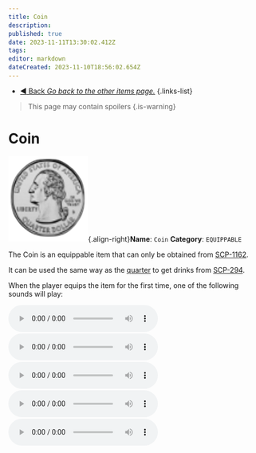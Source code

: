 ```yaml
---
title: Coin
description: 
published: true
date: 2023-11-11T13:30:02.412Z
tags: 
editor: markdown
dateCreated: 2023-11-10T18:56:02.654Z
---
```


- [:arrow_backward: Back *Go back to the other items page.*](/en/game/items/other)
{.links-list}
> This page may contain spoilers
{.is-warning}

# Coin
![coin2.png](/images/items/coin2.png){.align-right}**Name**: `Coin`
**Category**: `EQUIPPABLE`

The Coin is an equippable item that can only be obtained from [SCP-1162](/en/game/scps/1162).

It can be used the same way as the [quarter](/en/game/items/quarter) to get drinks from [SCP-294](/en/game/scps/294).

When the player equips the item for the first time, one of the following sounds will play:

<audio controls src="/audios/items/nostalgiacancer1.ogg"></audio>
<audio controls src="/audios/items/nostalgiacancer2.ogg"></audio>
<audio controls src="/audios/items/nostalgiacancer3.ogg"></audio>
<audio controls src="/audios/items/nostalgiacancer4.ogg"></audio>
<audio controls src="/audios/items/nostalgiacancer5.ogg"></audio>



